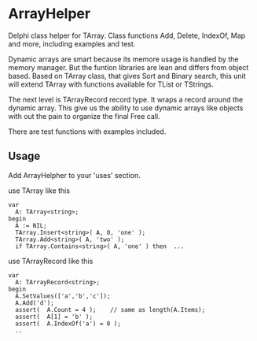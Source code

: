 # ArrayHelper

Delphi class helper for TArray. Class functions Add, Delete, IndexOf, Map and more, including examples and test.

Dynamic arrays are smart because its memore usage is handled by the memory
manager. But the funtion libraries are lean and differs from object based.
Based on TArray class, that gives Sort and Binary search, this unit will
extend TArray with functions available for TList or TStrings.

The next level is TArrayRecord<T> record type. It wraps a record around
the dynamic array. This give us the ability to use dynamic arrays like
objects with out the pain to organize the final Free call.

There are test functions with examples included.


## Usage

Add ArrayHelpher to your 'uses' section.

use TArray like this

	var
	  A: TArray<string>;
	begin
	  A := NIL;
	  TArray.Insert<string>( A, 0, 'one' );
	  TArray.Add<string>( A, 'two' );
	  if TArray.Contains<string>( A, 'one' ) then  ...

use TArrayRecord like this
	  
	var
	  A: TArrayRecord<string>;
	begin
	  A.SetValues(['a','b','c']);
	  A.Add('d');
	  assert(  A.Count = 4 );    // same as length(A.Items);
	  assert(  A[1] = 'b' );
	  assert(  A.IndexOf('a') = 0 );
      ..
